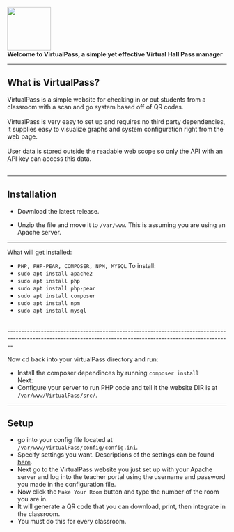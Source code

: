 <img src="https://raw.githubusercontent.com/Duedot43/VirtualPass/9964b06f96132ceec968d2db11fc68c2f3a31fe8/src/Images/preview.png" width="100" height=auto onclick='location="https://virtualpass.net"'></img><br>
**Welcome to VirtualPass, a simple yet effective Virtual Hall Pass manager**<br>
***
## What is VirtualPass?
VirtualPass is a simple website for checking in or out students from a classroom with a scan and go system based off of QR codes.<br><br>
VirtualPass is very easy to set up and requires no third party dependencies, it supplies easy to visualize graphs and system configuration right from the web page.<br><br>
User data is stored outside the readable web scope so only the API with an API key can access this data.<br><br>
***
## Installation
* Download the latest release.<br>

* Unzip the file and move it to `/var/www`. This is assuming you are using an Apache server.<br>

-------------------------------------------------------------------------------------------------------------------------------------------------------------------

What will get installed:
*   `PHP, PHP-PEAR, COMPOSER, NPM, MYSQL`
To install:
*  `sudo apt install apache2`
*  `sudo apt install php`
*  `sudo apt install php-pear`
*  `sudo apt install composer`
*  `sudo apt install npm`
*  `sudo apt install mysql`

  <br>
 --------------------------------------------------------------------------------------------------------------------------------------------------------------
  <br>
 
Now cd back into your virtualPass directory and run: 
* Install the composer dependinces by running `composer install`<br>
Next:
* Configure your server to run PHP code and tell it the website DIR is at `/var/www/VirtualPass/src/`.
***
## Setup
* go into your config file located at `/var/www/VirtualPass/config/config.ini`.
* Specify settings you want. Descriptions of the settings can be found [here](https://github.com/Duedot43/VirtualPass/wiki).
* Next go to the VirtualPass website you just set up with your Apache server and log into the teacher portal using the username and password you made in the configuration file.
* Now click the `Make Your Room` button and type the number of the room you are in.
* It will generate a QR code that you can download, print, then integrate in the classroom.
* You must do this for every classroom.


